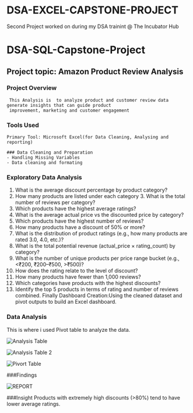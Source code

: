 # DSA-EXCEL-CAPSTONE-PROJECT
Second Project worked on during my DSA trainint @ The Incubator Hub
# DSA-SQL-Capstone-Project
## Project topic: Amazon Product Review Analysis
### Project Overview
     This Analysis is  to analyze product and customer review data generate insights that can guide product
     improvement, marketing and customer engagement 
### Tools Used
    Primary Tool: Microsoft Excel(for Data Cleaning, Analysing and reporting)
    
    ### Data Cleaning and Preparation
    - Handling Missing Variables
    - Data cleaning and formating
### Exploratory Data Analysis
1. What is the average discount percentage by product category?
2. How many products are listed under each category 3. What is the total number of reviews per category?
4. Which products have the highest average ratings?
5. What is the average actual price vs the discounted price by category?
6. Which products have the highest number of reviews?
7. How many products have a discount of 50% or more?
8. What is the distribution of product ratings (e.g., how many products are rated 3.0,
4.0, etc.)?
9. What is the total potential revenue (actual_price × rating_count) by category?
10. What is the number of unique products per price range bucket (e.g., <₹200,
₹200–₹500, >₹500)?
11. How does the rating relate to the level of discount?
12. How many products have fewer than 1,000 reviews?
13. Which categories have products with the highest discounts?
14. Identify the top 5 products in terms of rating and number of reviews combined.
    Finally Dashboard Creation:Using the cleaned dataset and pivot outputs to build an Excel dashboard.
### Data Analysis
This is where i used Pivot table to analyze the data.




![Analysis Table](https://github.com/user-attachments/assets/38fff854-b423-4ce5-9672-baab24fc8cb7)





![Analysis Table 2](https://github.com/user-attachments/assets/997f4179-1bee-4165-b54a-557445450cdc)


![Pivort Table ](https://github.com/user-attachments/assets/d6cfde86-39f4-49e9-bcf1-b33e9f9bee76)








###Findings




![REPORT](https://github.com/user-attachments/assets/8577b9e3-b098-4825-9531-3bf1248c3139)






###Insight
Products with extremely high discounts (>80%) tend to have lower average ratings.






